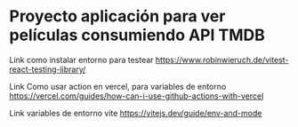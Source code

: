 # Proyecto aplicación para ver películas consumiendo API TMDB

Link como instalar entorno para testear
https://www.robinwieruch.de/vitest-react-testing-library/

Link Como usar action en vercel, para variables de entorno
https://vercel.com/guides/how-can-i-use-github-actions-with-vercel

Link variables de entorno vite
https://vitejs.dev/guide/env-and-mode